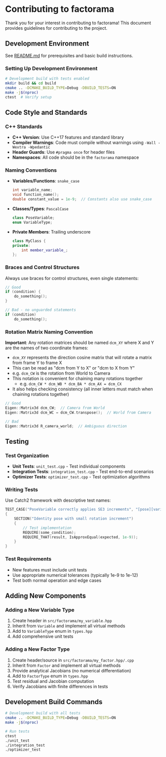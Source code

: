 # Contributing to factorama

Thank you for your interest in contributing to factorama! This document provides guidelines for contributing to the project.

## Development Environment

See [README.md](README.md) for prerequisites and basic build instructions.

### Setting Up Development Environment

```bash
# Development build with tests enabled
mkdir build && cd build
cmake .. -DCMAKE_BUILD_TYPE=Debug -DBUILD_TESTS=ON
make -j$(nproc)
ctest  # Verify setup
```

## Code Style and Standards

### C++ Standards

- **C++ Version**: Use C++17 features and standard library
- **Compiler Warnings**: Code must compile without warnings using `-Wall -Wextra -Wpedantic`
- **Header Guards**: Use `#pragma once` for header files
- **Namespaces**: All code should be in the `factorama` namespace

### Naming Conventions

- **Variables/Functions**: `snake_case`
  ```cpp
  int variable_name;
  void function_name();
  double constant_value = 1e-9;  // Constants also use snake_case
  ```

- **Classes/Types**: `PascalCase`
  ```cpp
  class PoseVariable;
  enum VariableType;
  ```

- **Private Members**: Trailing underscore
  ```cpp
  class MyClass {
  private:
      int member_variable_;
  };
  ```

### Braces and Control Structures

Always use braces for control structures, even single statements:

```cpp
// Good
if (condition) {
    do_something();
}

// Bad - no unguarded statements
if (condition)
    do_something();
```

### Rotation Matrix Naming Convention

**Important**: Any rotation matrices should be named `dcm_XY` where X and Y are the names of two coordinate frames:

- `dcm_XY` represents the direction cosine matrix that will rotate a matrix from frame Y to frame X
- This can be read as "dcm from Y to X" or "dcm to X from Y"
- e.g. `dcm_CW` is the rotation from World to Camera
- This notation is convenient for chaining many rotations together
  - e.g. `dcm_CW * dcm_WB * dcm_BA * dcm_AX = dcm_CX`
- It also helps checking consistency (all inner letters must match when chaining rotations together)

```cpp
// Good
Eigen::Matrix3d dcm_CW;  // Camera from World
Eigen::Matrix3d dcm_WC = dcm_CW.transpose();  // World from Camera

// Bad
Eigen::Matrix3d R_camera_world;  // Ambiguous direction
```

## Testing

### Test Organization

- **Unit Tests**: `unit_test.cpp` - Test individual components
- **Integration Tests**: `integration_test.cpp` - Test end-to-end scenarios
- **Optimizer Tests**: `optimizer_test.cpp` - Test optimization algorithms

### Writing Tests

Use Catch2 framework with descriptive test names:

```cpp
TEST_CASE("PoseVariable correctly applies SE3 increments", "[pose][variable]")
{
    SECTION("Identity pose with small rotation increment")
    {
        // Test implementation
        REQUIRE(some_condition);
        REQUIRE_THAT(result, IsApproxEqual(expected, 1e-9));
    }
}
```

### Test Requirements

- New features must include unit tests
- Use appropriate numerical tolerances (typically 1e-9 to 1e-12)
- Test both normal operation and edge cases

## Adding New Components

### Adding a New Variable Type

1. Create header in `src/factorama/my_variable.hpp`
2. Inherit from `Variable` and implement all virtual methods
3. Add to `VariableType` enum in `types.hpp`
4. Add comprehensive unit tests

### Adding a New Factor Type

1. Create header/source in `src/factorama/my_factor.hpp/.cpp`
2. Inherit from `Factor` and implement all virtual methods
3. Provide analytical Jacobians (no numerical differentiation)
4. Add to `FactorType` enum in `types.hpp`
5. Test residual and Jacobian computation
6. Verify Jacobians with finite differences in tests

## Development Build Commands

```bash
# Development build with all tests
cmake .. -DCMAKE_BUILD_TYPE=Debug -DBUILD_TESTS=ON
make -j$(nproc)

# Run tests
ctest
./unit_test
./integration_test
./optimizer_test
```
